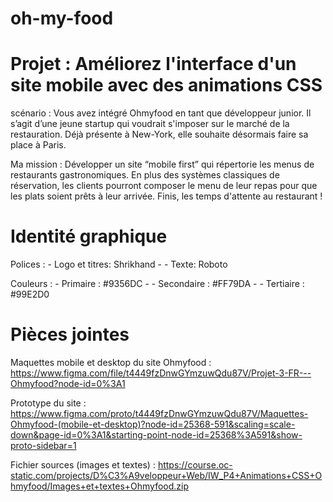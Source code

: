 # oh-my-food

# Projet : Améliorez l'interface d'un site mobile avec des animations CSS

scénario : Vous avez intégré Ohmyfood en tant que développeur junior. 
           Il s’agit d’une jeune startup qui voudrait s'imposer sur le marché de la restauration. 
           Déjà présente à New-York, elle souhaite désormais faire sa place à Paris. 
           
Ma mission : Développer un site “mobile first” qui répertorie les menus de restaurants gastronomiques. 
            En plus des systèmes classiques de réservation, les clients pourront composer le menu de leur repas pour que les plats soient prêts à leur arrivée. 
            Finis, les temps d'attente au restaurant !
            
# Identité graphique
Polices :
          - Logo et titres: Shrikhand -
          - Texte: Roboto
          
Couleurs : 
          - Primaire : #9356DC -
          - Secondaire : #FF79DA -
          - Tertiaire : #99E2D0 
          
# Pièces jointes  
Maquettes mobile et desktop du site Ohmyfood : https://www.figma.com/file/t4449fzDnwGYmzuwQdu87V/Projet-3-FR---Ohmyfood?node-id=0%3A1      

Prototype du site : https://www.figma.com/proto/t4449fzDnwGYmzuwQdu87V/Maquettes-Ohmyfood-(mobile-et-desktop)?node-id=25368-591&scaling=scale-down&page-id=0%3A1&starting-point-node-id=25368%3A591&show-proto-sidebar=1

Fichier sources (images et textes) : https://course.oc-static.com/projects/D%C3%A9veloppeur+Web/IW_P4+Animations+CSS+Ohmyfood/Images+et+textes+Ohmyfood.zip
